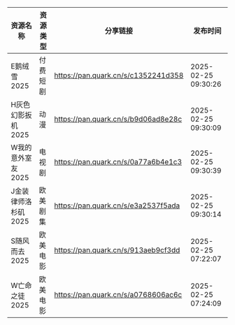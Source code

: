 | 资源名称         | 资源类型 | 分享链接                                | 发布时间                |
| ------------ | ---- | ----------------------------------- | ------------------- |
| E鹅绒雪2025     | 付费短剧 | https://pan.quark.cn/s/c1352241d358 | 2025-02-25 09:30:26 |
| H灰色幻影扳机2025  | 动漫   | https://pan.quark.cn/s/b9d06ad8e28c | 2025-02-25 09:30:09 |
| W我的意外室友2025  | 电视剧  | https://pan.quark.cn/s/0a77a6b4e1c3 | 2025-02-25 09:30:39 |
| J金装律师洛杉矶2025 | 欧美剧集 | https://pan.quark.cn/s/e3a2537f5ada | 2025-02-25 09:30:14 |
| S随风而去2025    | 欧美电影 | https://pan.quark.cn/s/913aeb9cf3dd | 2025-02-25 07:22:07 |
| W亡命之徒2025    | 欧美电影 | https://pan.quark.cn/s/a0768606ac6c | 2025-02-25 07:24:09 |
